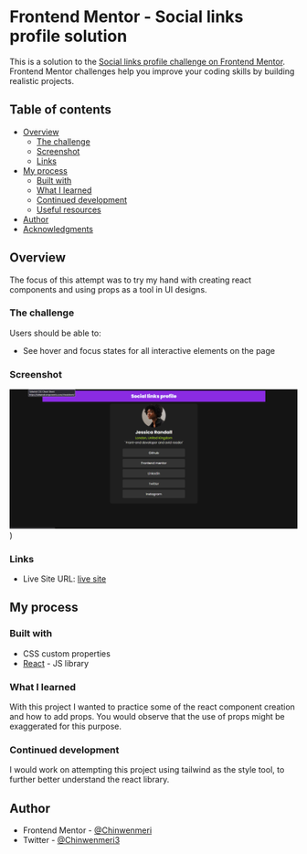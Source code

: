 # Frontend Mentor - Social links profile solution

This is a solution to the [Social links profile challenge on Frontend Mentor](https://www.frontendmentor.io/challenges/social-links-profile-UG32l9m6dQ). Frontend Mentor challenges help you improve your coding skills by building realistic projects.

## Table of contents

- [Overview](#overview)
  - [The challenge](#the-challenge)
  - [Screenshot](#screenshot)
  - [Links](#links)
- [My process](#my-process)
  - [Built with](#built-with)
  - [What I learned](#what-i-learned)
  - [Continued development](#continued-development)
  - [Useful resources](#useful-resources)
- [Author](#author)
- [Acknowledgments](#acknowledgments)

## Overview

The focus of this attempt was to try my hand with creating react components and using props as a tool in UI designs.

### The challenge

Users should be able to:

- See hover and focus states for all interactive elements on the page

### Screenshot

![](./src/assets/my%20work.png))

### Links
- Live Site URL: [live site](https://social-media-link-swart.vercel.app/)

## My process

### Built with

- CSS custom properties
- [React](https://reactjs.org/) - JS library

### What I learned

With this project I wanted to practice some of the react component creation and how to add props. You would observe that the use of props might be exaggerated for this purpose.

### Continued development

I would work on attempting this project using tailwind as the style tool, to further better understand the react library.

## Author

- Frontend Mentor - [@Chinwenmeri](https://www.frontendmentor.io/profile/Chinwenmeri)
- Twitter - [@Chinwenmeri3](https://x.com/Chinwenmeri3)

